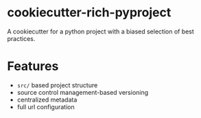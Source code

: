 # cookiecutter-rich-pyproject

A cookiecutter for a python project with a biased selection of best practices.


# Features

- `src/` based project structure
- source control management-based versioning
- centralized metadata
- full url configuration